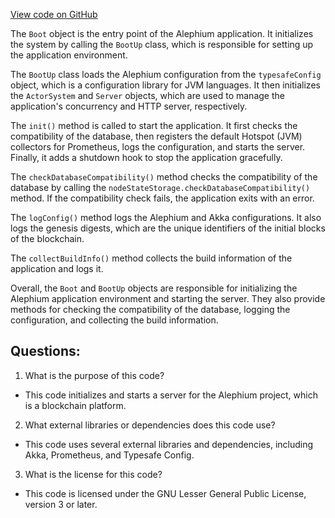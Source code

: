 [View code on GitHub](https://github.com/alephium/alephium/app/src/main/scala/org/alephium/app/Boot.scala)

The `Boot` object is the entry point of the Alephium application. It initializes the system by calling the `BootUp` class, which is responsible for setting up the application environment. 

The `BootUp` class loads the Alephium configuration from the `typesafeConfig` object, which is a configuration library for JVM languages. It then initializes the `ActorSystem` and `Server` objects, which are used to manage the application's concurrency and HTTP server, respectively. 

The `init()` method is called to start the application. It first checks the compatibility of the database, then registers the default Hotspot (JVM) collectors for Prometheus, logs the configuration, and starts the server. Finally, it adds a shutdown hook to stop the application gracefully. 

The `checkDatabaseCompatibility()` method checks the compatibility of the database by calling the `nodeStateStorage.checkDatabaseCompatibility()` method. If the compatibility check fails, the application exits with an error. 

The `logConfig()` method logs the Alephium and Akka configurations. It also logs the genesis digests, which are the unique identifiers of the initial blocks of the blockchain. 

The `collectBuildInfo()` method collects the build information of the application and logs it. 

Overall, the `Boot` and `BootUp` objects are responsible for initializing the Alephium application environment and starting the server. They also provide methods for checking the compatibility of the database, logging the configuration, and collecting the build information.
## Questions: 
 1. What is the purpose of this code?
- This code initializes and starts a server for the Alephium project, which is a blockchain platform.

2. What external libraries or dependencies does this code use?
- This code uses several external libraries and dependencies, including Akka, Prometheus, and Typesafe Config.

3. What is the license for this code?
- This code is licensed under the GNU Lesser General Public License, version 3 or later.